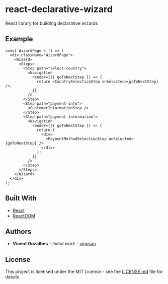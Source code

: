 # react-declarative-wizard

React library for building declarative wizards

## Example

```
const WizardPage = () => (
  <div className="WizardPage">
    <Wizard>
      <Steps>
        <Step path="select-country">
          <Navigation
            render={({ goToNextStep }) => {
              return <CountrySelectionStep onSelected={goToNextStep} />;
            }}
          />
        </Step>
        <Step path="payment-info">
          <CustomerInformationStep />
        </Step>
        <Step path="payment-information">
          <Navigation
            render={({ goToNextStep }) => {
              return (
                <div>
                  <PaymentMethodSelectionStep onSelected={goToNextStep} />
                </div>
              );
            }}
          />
        </Step>
      </Steps>
    </Wizard>
  </div>
);
```

## Built With

* [React](https://reactjs.org)
* [ReactDOM](https://reactjs.org/docs/react-dom.html)

## Authors

* **Vicent Gozalbes** - *Initial work* - [vigosan](https://github.com/vigosan)

## License

This project is licensed under the MIT License - see the [LICENSE.md](LICENSE.md) file for details
